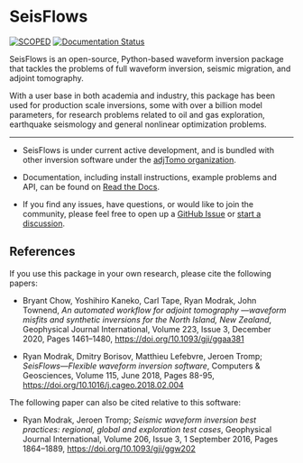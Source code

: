 SeisFlows 
==========

[![SCOPED](https://img.shields.io/endpoint?url=https://runkit.io/wangyinz/scoped/branches/master/adjTomo)](https://github.com/SeisSCOPED/container/pkgs/container/adjtomo)
[![Documentation Status](https://readthedocs.org/projects/seisflows/badge/?version=latest)](https://seisflows.readthedocs.io/en/latest/?badge=latest)

SeisFlows is an open-source, Python-based waveform inversion package that tackles the problems of full waveform inversion, seismic migration, and adjoint tomography. 

With a user base in both academia and industry, this package has been used for production scale inversions, some with over a billion model parameters, for research problems related to oil and gas exploration, earthquake seismology and general nonlinear optimization problems.



---

- SeisFlows is under current active development, and is bundled with other inversion software under the [adjTomo organization](https://github.com/adjtomo).

- Documentation, including install instructions, example problems and API, can be found on [Read the Docs](https://seisflows.readthedocs.io).

- If you find any issues, have questions, or would like to join the community, please feel free to open up a [GitHub Issue](https://github.com/adjtomo/seisflows/issues) or [start a discussion](https://github.com/orgs/adjtomo/discussions). 


References
----------
If you use this package in your own research, please cite the following papers:

- Bryant Chow, Yoshihiro Kaneko, Carl Tape, Ryan Modrak, John Townend, *An automated workflow for adjoint tomography     —waveform misfits and synthetic inversions for the North Island, New Zealand*, Geophysical Journal International, Volume 223, Issue 3, December 2020, Pages 1461–1480, https://doi.org/10.1093/gji/ggaa381

- Ryan Modrak, Dmitry Borisov, Matthieu Lefebvre, Jeroen Tromp; *SeisFlows—Flexible waveform inversion software*, Computers & Geosciences, Volume 115, June 2018, Pages 88-95, https://doi.org/10.1016/j.cageo.2018.02.004

The following paper can also be cited relative to this software:

- Ryan Modrak, Jeroen Tromp; *Seismic waveform inversion best practices: regional, global and exploration test cases*, Geophysical Journal International, Volume 206, Issue 3, 1 September 2016, Pages 1864–1889, https://doi.org/10.1093/gji/ggw202



